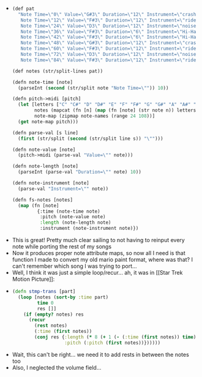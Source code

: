 - ```lisp
  (def pat
    "Note Time=\"0\" Value=\"G#3\" Duration=\"12\" Instrument=\"crash\" Volume=\"15\"
     Note Time=\"12\" Value=\"F#3\" Duration=\"12\" Instrument=\"ride\"
     Note Time=\"24\" Value=\"D3\" Duration=\"12\" Instrument=\"noise snare\"
     Note Time=\"36\" Value=\"F#3\" Duration=\"6\" Instrument=\"Hi-Hat Noise\"
     Note Time=\"42\" Value=\"F#3\" Duration=\"6\" Instrument=\"Hi-Hat Noise\"
     Note Time=\"48\" Value=\"G#3\" Duration=\"12\" Instrument=\"crash\" Volume=\"15\"
     Note Time=\"60\" Value=\"F#3\" Duration=\"12\" Instrument=\"ride\"
     Note Time=\"72\" Value=\"D3\" Duration=\"12\" Instrument=\"noise snare\"
     Note Time=\"84\" Value=\"F#3\" Duration=\"12\" Instrument=\"ride\"")
  
  (def notes (str/split-lines pat))
  
  (defn note-time [note]
    (parseInt (second (str/split note "Note Time=\"")) 10))
  
  (defn pitch->midi [pitch]
    (let [letters ["C" "C#" "D" "D#" "E" "F" "F#" "G" "G#" "A" "A#" "B"]
          notes (mapcat (fn [n] (map (fn [note] (str note n)) letters)) (range 1 8))
          note-map (zipmap note-names (range 24 108))]
    (get note-map pitch)))
  
  (defn parse-val [s line]
    (first (str/split (second (str/split line s)) "\"")))
  
  (defn note-value [note]
    (pitch->midi (parse-val "Value=\"" note)))
  
  (defn note-length [note]
    (parseInt (parse-val "Duration=\"" note) 10))
  
  (defn note-instrument [note]
    (parse-val "Instrument=\"" note))
  
  (defn fs-notes [notes]
    (map (fn [note]
           {:time (note-time note)
            :pitch (note-value note)
            :length (note-length note)
            :instrument (note-instrument note)})
  ```
- This is great! Pretty much clear sailing to not having to reinput every note while porting the rest of my songs
- Now it produces proper note attribute maps, so now all I need is that function I made to convert my old mario paint format, where was that? I can't remember which song I was trying to port...
- Well, I think it was just a simple loop/recur... ah, it was in [[Star Trek Motion Picture]]:
- ```clojure
  (defn stmp-trans [part]
    (loop [notes (sort-by :time part)
           time 0
           res []]
      (if (empty? notes) res
        (recur 
          (rest notes)
          (:time (first notes))
          (conj res {:length (* 8 (+ 1 (- (:time (first notes)) time)))
                     :pitch (:pitch (first notes))})))))
  ```
- Wait, this can't be right... we need it to add rests in between the notes too
- Also, I neglected the volume field...